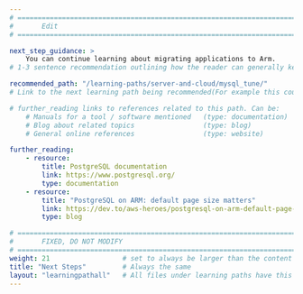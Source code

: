 ```yaml
---
# ================================================================================
#       Edit
# ================================================================================

next_step_guidance: >
    You can continue learning about migrating applications to Arm. 
# 1-3 sentence recommendation outlining how the reader can generally keep learning about these topics, and a specific explanation of why the next step is being recommended.

recommended_path: "/learning-paths/server-and-cloud/mysql_tune/"
# Link to the next learning path being recommended(For example this could be /learning-paths/server-and-cloud/mongodb).

# further_reading links to references related to this path. Can be:
    # Manuals for a tool / software mentioned   (type: documentation)
    # Blog about related topics                 (type: blog)
    # General online references                 (type: website) 

further_reading:
    - resource:
        title: PostgreSQL documentation
        link: https://www.postgresql.org/
        type: documentation
    - resource:
        title: "PostgreSQL on ARM: default page size matters"
        link: https://dev.to/aws-heroes/postgresql-on-arm-default-page-size-matters-2n7a
        type: blog

# ================================================================================
#       FIXED, DO NOT MODIFY
# ================================================================================
weight: 21                  # set to always be larger than the content in this path, and one more than 'review'
title: "Next Steps"         # Always the same
layout: "learningpathall"   # All files under learning paths have this same wrapper
---
```

